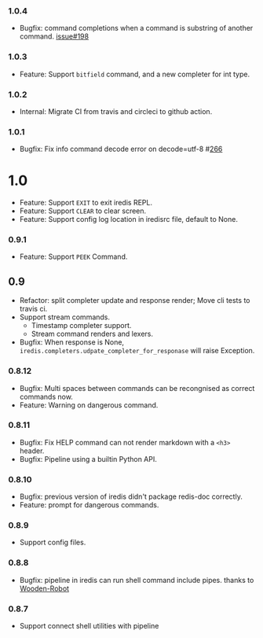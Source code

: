 ### 1.0.4

* Bugfix: command completions when a command is substring of another command. [issue#198](https://github.com/laixintao/iredis/issues/198)

### 1.0.3

* Feature: Support `bitfield` command, and a new completer for int type.

### 1.0.2

* Internal: Migrate CI from travis and circleci to github action.

### 1.0.1

* Bugfix: Fix info command decode error on decode=utf-8 #[266](https://github.com/laixintao/iredis/pull/266)

# 1.0

* Feature: Support `EXIT` to exit iredis REPL.
* Feature: Support `CLEAR` to clear screen.
* Feature: Support config log location in iredisrc file, default to None.

### 0.9.1

* Feature: Support `PEEK` Command.

## 0.9

* Refactor: split completer update and response render; Move cli tests to 
travis ci.
* Support stream commands.
	* Timestamp completer support.
	* Stream command renders and lexers.
* Bugfix: When response is None,
	`iredis.completers.udpate_completer_for_responase` will raise Exception.

### 0.8.12

* Bugfix: Multi spaces between commands can be recongnised as correct
commands now.
* Feature: Warning on dangerous command.

### 0.8.11

* Bugfix: Fix HELP command can not render markdown with a `<h3>` header.
* Bugfix: Pipeline using a builtin Python API.

### 0.8.10

* Bugfix: previous version of iredis didn't package redis-doc correctly.
* Feature: prompt for dangerous commands.

### 0.8.9

* Support config files.

### 0.8.8

* Bugfix: pipeline in iredis can run shell command include pipes. thanks
to [Wooden-Robot](https://github.com/Wooden-Robot)

### 0.8.7

* Support connect shell utilities with pipeline
